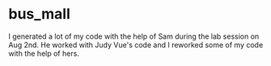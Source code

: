# bus_mall

I generated a lot of my code with the help of Sam during the lab session on Aug 2nd. He worked with Judy Vue's code and I reworked some of my code with the help of hers. 
